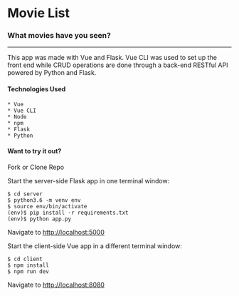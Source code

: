 # Movie List
### What movies have you seen?
---
This app was made with Vue and Flask. Vue CLI was used to set up the front end while CRUD operations are done through a back-end RESTful API powered by Python and Flask.
 

#### Technologies Used
```
* Vue
* Vue CLI
* Node
* npm
* Flask
* Python
```

#### Want to try it out?

Fork or Clone Repo

Start the server-side Flask app in one terminal window:
```
$ cd server
$ python3.6 -m venv env
$ source env/bin/activate
(env)$ pip install -r requirements.txt
(env)$ python app.py
```
Navigate to <http://localhost:5000>

Start the client-side Vue app in a different terminal window:
```
$ cd client
$ npm install
$ npm run dev
```
Navigate to <http://localhost:8080>


